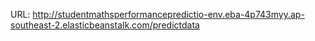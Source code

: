 URL: http://studentmathsperformancepredictio-env.eba-4p743myy.ap-southeast-2.elasticbeanstalk.com/predictdata
